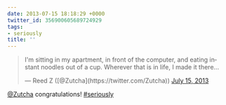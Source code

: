 ```yaml
---
date: 2013-07-15 18:18:29 +0000
twitter_id: 356900605689724929
tags:
- seriously
title: ''
---
```


<blockquote class="twitter-tweet"><p lang="en" dir="ltr">I&#39;m sitting in my apartment, in front of the computer, and eating instant noodles out of a cup. Wherever that is in life, I made it there...</p>&mdash; Reed Z ([@Zutcha](https://twitter.com/Zutcha)) <a href="https://twitter.com/Zutcha/status/356899730036498433?ref_src=twsrc%5Etfw">July 15, 2013</a></blockquote>
<script async src="https://platform.twitter.com/widgets.js" charset="utf-8"></script>

[@Zutcha](https://twitter.com/Zutcha) congratulations! [#seriously](https://twitter.com/hashtag/seriously)
